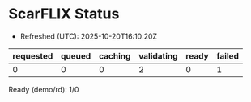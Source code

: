 ﻿# ScarFLIX Status

* Refreshed (UTC): 2025-10-20T16:10:20Z

| requested | queued | caching | validating | ready | failed |
|-----------|--------|---------|------------|-------|--------|
| 0 | 0 | 0 | 2 | 0 | 1 |

Ready (demo/rd): 1/0
